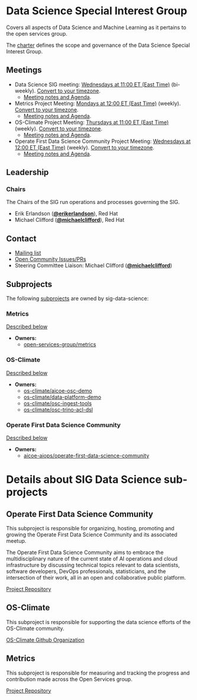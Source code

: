 <!---
This is an autogenerated file!

Please do not edit this file directly, but instead make changes to the
sigs.yaml file in the project root.

This file is part of https://github.com/open-services-group/community

To understand how this file is generated, see https://git.k8s.io/community/generator/README.md
--->
# Data Science Special Interest Group

Covers all aspects of Data Science and Machine Learning as it pertains to the open services group.

The [charter](charter.md) defines the scope and governance of the Data Science Special Interest Group.

## Meetings
* Data Science SIG meeting: [Wednesdays at 11:00 ET (East Time)](https://meet.google.com/ufs-hgvi-oni) (bi-weekly). [Convert to your timezone](http://www.thetimezoneconverter.com/?t=11:00&tz=ET%20%28East%20Time%29).
  * [Meeting notes and Agenda](https://docs.google.com/document/d/1KecKMMva2wQxUZFdBpd291q75Z7ATp7F1YihMbuC_xg/edit).
* Metrics Project Meeting: [Mondays at 12:00 ET (East Time)](https://meet.google.com/efp-yipi-ibj) (weekly). [Convert to your timezone](http://www.thetimezoneconverter.com/?t=12:00&tz=ET%20%28East%20Time%29).
  * [Meeting notes and Agenda](https://docs.google.com/document/d/1lZ9863luHo_LoXGz27QrMuMxVWiinfLm7N5fJP4OInE/edit).
* OS-Climate Project Meeting: [Thursdays at 11:00 ET (East Time)](https://meet.google.com/kdy-sqyf-rud) (weekly). [Convert to your timezone](http://www.thetimezoneconverter.com/?t=11:00&tz=ET%20%28East%20Time%29).
  * [Meeting notes and Agenda](https://docs.google.com/document/d/1PZTRTrU68LZXUy9GgKCp38KpVyG4lrN5Cw8Zv9pGmjE/edit).
* Operate First Data Science Community Project Meeting: [Wednesdays at 12:00 ET (East Time)](https://meet.google.com/ngp-npcx-nws) (weekly). [Convert to your timezone](http://www.thetimezoneconverter.com/?t=12:00&tz=ET%20%28East%20Time%29).
  * [Meeting notes and Agenda](https://docs.google.com/document/d/19_xPxfsazD6rJfe1aHNjVC9_bKpOfnepsifCZ4GBw8o/edit).

## Leadership

### Chairs
The Chairs of the SIG run operations and processes governing the SIG.

* Erik Erlandson (**[@erikerlandson](https://github.com/erikerlandson)**), Red Hat
* Michael Clifford (**[@michaelclifford](https://github.com/michaelclifford)**), Red Hat

## Contact
- [Mailing list]()
- [Open Community Issues/PRs](https://github.com/open-services-group/community/labels/sig%2Fdata-science)
- Steering Committee Liaison: Michael Clifford (**[@michaelclifford](https://github.com/michaelclifford)**)

## Subprojects

The following [subprojects][subproject-definition] are owned by sig-data-science:
### Metrics
[Described below](#metrics)
- **Owners:**
  - [open-services-group/metrics](https://github.com/open-services-group/metrics/blob/main/OWNERS)
### OS-Climate
[Described below](#os-climate)
- **Owners:**
  - [os-climate/aicoe-osc-demo](https://github.com/os-climate/aicoe-osc-demo/blob/master/OWNERS)
  - [os-climate/data-platform-demo](https://github.com/os-climate/data-platform-demo/blob/master/OWNERS)
  - [os-climate/osc-ingest-tools](https://github.com/os-climate/osc-ingest-tools/blob/main/OWNERS)
  - [os-climate/osc-trino-acl-dsl](https://github.com/os-climate/osc-trino-acl-dsl/blob/main/OWNERS)
### Operate First Data Science Community
[Described below](#operate-first-data-science-community)
- **Owners:**
  - [aicoe-aiops/operate-first-data-science-community](https://github.com/aicoe-aiops/operate-first-data-science-community/blob/main/OWNERS)

[subproject-definition]: https://github.com/open-services-group/community/blob/main/governance.md#subprojects
[subproject-lifecycle]: https://github.com/open-services-group/community/blob/main/subproject-lifecycle.md
<!-- BEGIN CUSTOM CONTENT -->

# Details about SIG Data Science sub-projects

## Operate First Data Science Community

This subproject is responsible for organizing, hosting, promoting and growing the Operate First Data Science Community and its associated meetup.

The  Operate First Data Science Community aims to embrace the multidisciplinary nature of the current state of AI operations and cloud infrastructure by discussing technical topics relevant to data scientists, software developers, DevOps professionals, statisticians, and the intersection of their work, all in an open and collaborative public platform.

[Project Repository](https://github.com/aicoe-aiops/operate-first-data-science-community)

## OS-Climate

This subproject is responsible for supporting the data science efforts of the OS-Climate community.


[OS-Climate Github Organization](https://github.com/os-climate)

## Metrics

This subproject is responsible for measuring and tracking the progress and contribution made across the Open Services group.

[Project Repository](https://github.com/open-services-group/metrics)

<!-- END CUSTOM CONTENT -->
